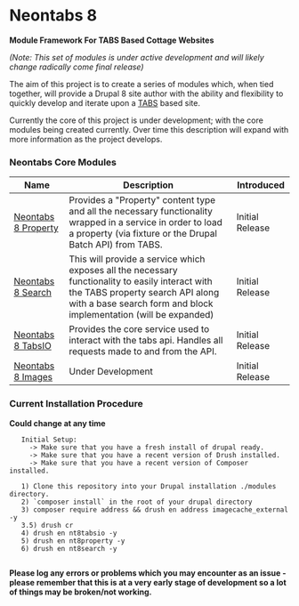 # Neontabs 8

**Module Framework For TABS Based Cottage Websites**

*(Note: This set of modules is under active development and will likely change radically come final release)*

The aim of this project is to create a series of modules which, when tied together, will provide a Drupal 8 site author with the ability and flexibility to quickly develop and iterate upon a [TABS](http://www.tabs-software.co.uk/)
 based site.
 
 Currently the core of this project is under development; with the core modules being created currently. Over time this description will expand with more information as the project develops.
 
### Neontabs Core Modules
 
| Name                                     | Description                              | Introduced |
| ---------------------------------------- | ---------------------------------------- | ---------- |
| [Neontabs 8 Property](https://github.com/neontribe/nt8/blob/master/nt8property/nt8property.info.yml)                        | Provides a "Property" content type and all the necessary functionality wrapped in a service in order to load a property (via fixture or the Drupal Batch API) from TABS. | Initial Release |
| [Neontabs 8 Search](https://github.com/neontribe/nt8/blob/master/nt8search/nt8search.info.yml)                        | This will provide a service which exposes all the necessary functionality to easily interact with the TABS property search API along with a base search form and block implementation (will be expanded) | Initial Release        |
| [Neontabs 8 TabsIO](https://github.com/neontribe/nt8/blob/master/nt8tabsio/nt8tabsio.info.yml)                        | Provides the core service used to interact with the tabs api. Handles all requests made to and from the API. | Initial Release        |
| [Neontabs 8 Images](https://github.com/neontribe/nt8/blob/master/nt8images/nt8images.info.yml)                         | Under Development                        | Initial Release        |
 
### Current Installation Procedure
 **Could change at any time**
 
 ```
    Initial Setup:
      -> Make sure that you have a fresh install of drupal ready.
      -> Make sure that you have a recent version of Drush installed.
      -> Make sure that you have a recent version of Composer installed.
      
    1) Clone this repository into your Drupal installation ./modules directory.
    2) `composer install` in the root of your drupal directory
    3) composer require address && drush en address imagecache_external -y
    3.5) drush cr
    4) drush en nt8tabsio -y
    5) drush en nt8property -y
    6) drush en nt8search -y
    
```
 **Please log any errors or problems which you may encounter as an issue - please remember that this is at a very early stage of development so a lot of things may be broken/not working.**

